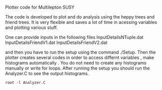 Plotter code for Multilepton SUSY

The code is developed to plot and do analysis using the heppy trees and friend trees. It is very flexible and saves a lot of time in acessing variables and plotting various stuff.

One can provide inputs in the following files 
InputDetailsNTuple.dat
InputDetailsFriendV1.dat
InputDetailsFriendV2.dat

and then you have to run the setup using the command ./Setup. Then the plotter creates several codes in order to access differnt variables , make histograms automatically . You do not need to create any histograms manually or write for loops. After running the setup you should run the Analyzer.C to see the output histograms.

`
root -l Analyzer.C
`







